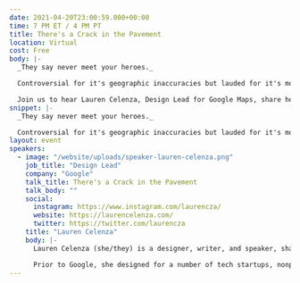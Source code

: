 ```yaml
---
date: 2021-04-20T23:00:59.000+00:00
time: 7 PM ET / 4 PM PT
title: There's a Crack in the Pavement
location: Virtual
cost: Free
body: |-
  _They say never meet your heroes._

  Controversial for it's geographic inaccuracies but lauded for it's modern simplicity, the 1972 New York City Subway Map was both a work of art and an inaccurate representation of the city. Lauren's story is a reflection of how often the art represents it's creator.

  Join us to hear Lauren Celenza, Design Lead for Google Maps, share her journey to become a map designer and the cracks she had to step over to get there.
snippet: |-
  _They say never meet your heroes._

  Controversial for it's geographic inaccuracies but lauded for it's modern simplicity, the 1972 New York City Subway Map was both a work of art and an inaccurate representation of the city. Lauren's story is a reflection of how often the art represents it's creator.
layout: event
speakers:
  - image: "/website/uploads/speaker-lauren-celenza.png"
    job_title: "Design Lead"
    company: "Google"
    talk_title: There's a Crack in the Pavement
    talk_body: ""
    social:
      instagram: https://www.instagram.com/laurencza/
      website: https://laurencelenza.com/
      twitter: https://twitter.com/laurencza
    title: "Lauren Celenza"
    body: |-
      Lauren Celenza (she/they) is a designer, writer, and speaker, shaping technology towards more inclusion, equity, and humanity. She currently works as a Design Lead for Google Maps and is a member of the Alphabet Workers Union. She also teaches as an adjunct professor at universities across the world. Throughout her time at Google, she worked to create more equitable practices in the way maps and technology are shaped, ultimately shifting Google Maps from a technology exclusively made for cars to one made for motorbikes and public transportation.

      Prior to Google, she designed for a number of tech startups, nonprofits, and civic organizations, including The Gates Foundation and Citizen Schools. Her work has appeared in Forbes, The New York Times, BBC, and Quartz.
---
```

